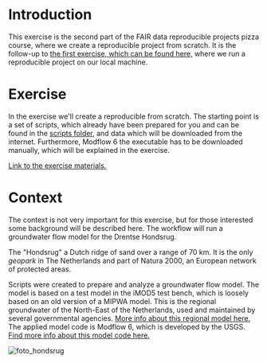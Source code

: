 # Introduction

This exercise is the second part of the FAIR data reproducible projects pizza
course, where we create a reproducible project from scratch. It is the follow-up
to [the first exercise, which can be found
here,](https://github.com/Deltares-research/FAIR-data-example-project) where we
run a reproducible project on our local machine.

# Exercise

In the exercise we'll create a reproducible from scratch. The starting point is
a set of scripts, which already have been prepared for you and can be found in
the [scripts folder](scripts), and data which will be downloaded from the
internet. Furthermore, Modflow 6 the executable has to be downloaded manually,
which will be explained in the exercise.

[Link to the exercise materials.](EXERCISE.md)

# Context

The context is not very important for this exercise, but for those interested
some background will be described here. The workflow will run a groundwater flow
model for the Drentse Hondsrug.

The "Hondsrug" a Dutch ridge of sand over a range of 70 km. It is the only
*geopark* in The Netherlands and part of Natura 2000, an European network of
protected areas.

Scripts were created to prepare and analyze a groundwater flow model. The model
is based on a test model in the iMOD5 test bench, which is loosely based on an
old version of a MIPWA model. This is the regional groundwater of the North-East
of the Netherlands, used and maintained by several governmental agencies. [More
info about this regional model here.](https://nhi.nu/modellen/mipwa/) The
applied model code is Modflow 6, which is developed by the USGS. [Find more info
about this model code here.](https://github.com/MODFLOW-USGS/modflow6)

![foto_hondsrug](docs/hondsrug.jpg)